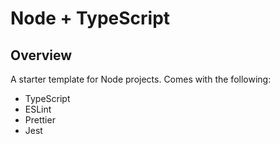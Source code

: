 # Node + TypeScript

## Overview

A starter template for Node projects. Comes with the following:
- TypeScript
- ESLint
- Prettier
- Jest